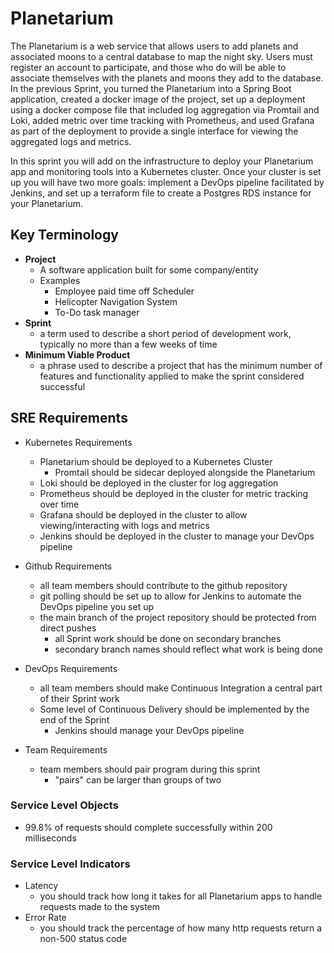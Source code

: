 # Planetarium

The Planetarium is a web service that allows users to add planets and associated moons to a central database to map the night sky. Users must register an account to participate, and those who do will be able to associate themselves with the planets and moons they add to the database. In the previous Sprint, you turned the Planetarium into a Spring Boot application, created a docker image of the project, set up a deployment using a docker compose file that included log aggregation via Promtail and Loki, added metric over time tracking with Prometheus, and used Grafana as part of the deployment to provide a single interface for viewing the aggregated logs and metrics.

In this sprint you will add on the infrastructure to deploy your Planetarium app and monitoring tools into a Kubernetes cluster. Once your cluster is set up you will have two more goals: implement a DevOps pipeline facilitated by Jenkins, and set up a terraform file to create a Postgres RDS instance for your Planetarium.

## Key Terminology
- **Project**
  - A software application built for some company/entity
  - Examples
    - Employee paid time off Scheduler
    - Helicopter Navigation System
    - To-Do task manager
- **Sprint**
    - a term used to describe a short period of development work, typically no more than a few weeks of time
- **Minimum Viable Product**
    - a phrase used to describe a project that has the minimum number of features and functionality applied to make the sprint considered successful

## SRE Requirements
- Kubernetes Requirements
    - Planetarium should be deployed to a Kubernetes Cluster
        - Promtail should be sidecar deployed alongside the Planetarium
    - Loki should be deployed in the cluster for log aggregation
    - Prometheus should be deployed in the cluster for metric tracking over time
    - Grafana should be deployed in the cluster to allow viewing/interacting with logs and metrics
    - Jenkins should be deployed in the cluster to manage your DevOps pipeline

- Github Requirements
    - all team members should contribute to the github repository
    - git polling should be set up to allow for Jenkins to automate the DevOps pipeline you set up
    - the main branch of the project repository should be protected from direct pushes
        - all Sprint work should be done on secondary branches
        - secondary branch names should reflect what work is being done

- DevOps Requirements
    - all team members should make Continuous Integration a central part of their Sprint work
    - Some level of Continuous Delivery should be implemented by the end of the Sprint
        - Jenkins should manage your DevOps pipeline

- Team Requirements
    - team members should pair program during this sprint
        - "pairs" can be larger than groups of two
    
### Service Level Objects
- 99.8% of requests should complete successfully within 200 milliseconds

### Service Level Indicators
- Latency
    - you should track how long it takes for all Planetarium apps to handle requests made to the system
- Error Rate
    - you should track the percentage of how many http requests return a non-500 status code